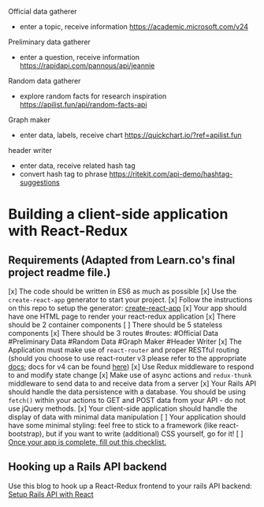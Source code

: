 Official data gatherer
- enter a topic, receive information
https://academic.microsoft.com/v24

Preliminary data gatherer
- enter a question, receive information
https://rapidapi.com/pannous/api/jeannie

Random data gatherer
- explore random facts for research inspiration
https://apilist.fun/api/random-facts-api

Graph maker
- enter data, labels, receive chart
https://quickchart.io/?ref=apilist.fun

header writer
- enter data, receive related hash tag
- convert hash tag to phrase
https://ritekit.com/api-demo/hashtag-suggestions

# Building a client-side application with React-Redux

## Requirements (Adapted from Learn.co's final project readme file.)

[x] The code should be written in ES6 as much as possible
[x] Use the `create-react-app` generator to start your project.
[x] Follow the instructions on this repo to setup the generator: [create-react-app](https://github.com/facebookincubator/create-react-app)
[x] Your app should have one HTML page to render your react-redux application
[x] There should be 2 container components
[ ] There should be 5 stateless components
[x] There should be 3 routes
#routes:
#Official Data
#Preliminary Data
#Random Data
#Graph Maker
#Header Writer
[x] The Application must make use of `react-router` and proper RESTful routing (should you choose to use react-router v3 please refer to the appropriate [docs](https://github.com/ReactTraining/react-router/tree/v3/docs); docs for v4 can be found [here](https://reacttraining.com/react-router/web/guides/quick-start))
[x] Use Redux middleware to respond to and modify state change
[x] Make use of async actions and `redux-thunk` middleware to send data to and receive data from a server
[x] Your Rails API should handle the data persistence with a database. You should be using `fetch()` within your actions to GET and POST data from your API - do not use
jQuery methods.
[x] Your client-side application should handle the display of data with minimal data manipulation
[ ] Your application should have some minimal styling: feel free to stick to a framework (like react-bootstrap), but if you want to write (additional) CSS yourself, go for it!
[ ] [Once your app is complete, fill out this checklist.](https://goo.gl/forms/ULtKsxuzWomvXuTk2)


## Hooking up a Rails API backend

Use this blog to hook up a React-Redux frontend to your rails API backend: [Setup Rails API with React](https://www.fullstackreact.com/articles/how-to-get-create-react-app-to-work-with-your-rails-api/)
